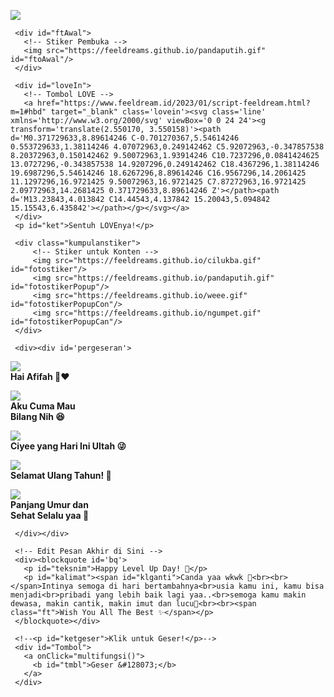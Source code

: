 

<html>
<meta charset='UTF-8'/>
<meta content='width=device-width, initial-scale=1, user-scalable=1, minimum-scale=1, maximum-scale=5' name='viewport'/>
<meta content='IE=edge' http-equiv='X-UA-Compatible'/>
  
  <link rel="preconnect" href="https://fonts.googleapis.com">
  <link rel="preconnect" href="https://fonts.gstatic.com" crossorigin>
  <link href="https://fonts.googleapis.com/css2?family=Nunito+Sans:wght@400;700&display=swap" rel="stylesheet">
  <link href="https://fonts.googleapis.com/css2?family=Caveat&display=swap" rel="stylesheet">

  <script src="https://cdn.jsdelivr.net/npm/sweetalert2@11.0.19/dist/sweetalert2.all.min.js"></script><script src="https://hbdkamu.feeldream.repl.co/script.js"></script>
  <script src="https://unpkg.com/typeit@8.7.0/dist/index.umd.js"></script>
  <script src="https://kit.fontawesome.com/4f3ce16e3e.js" crossorigin="anonymous"></script>
  
<head>
<title>Script HTML buat Kamu</title>
<meta name="description" content="HTML Feeldream Repl Co">
<!-- 
  Made with love by Alkahf Ariego!
  
     Blog: Bang-BiL
     Instagram: @alkahf26
     TikTok: @mrxariego
     Email: -
     
  Thanks to all <3
-->
</head>
<style>
:root {
--warna-bg: rgba(0, 0, 0, .3); 
--tombol-teks: #fff;
--tombol-bingkai: #fff;
--bingkai: 18px;
--bingkai-kiri: 1.3px solid var(--tombol-bingkai);
--bingkai-kanan: 1.3px solid var(--tombol-bingkai);
--gaya-font: 'Nunito Sans', sans-serif;
--gaya-font2: 'Caveat', cursive;
}
@keyframes fanim {0% {background-position: 0% 0%;}25% {background-position: 100% 100%;} 50% {background-position: 0% 100%;} 75% {background-position: 50% 50%;} 100% {background-position: 0% 0%;}}
body{background-color:#000;font-family:var(--gaya-font);padding: 20px 25px;-webkit-user-select: none; -ms-user-select: none; user-select: none;} a{text-decoration:none;}
body::before{content:"\00A9  Alkahf Ariego | Bang-BiL";color:white;opacity:.3;font-size:10px;position:fixed;bottom:25px;right:25px;z-index:2}
#bodyblur{animation: jj 7s infinite;opacity:.5;position:fixed;top:0;left:0;right:0;bottom:0;background:rgba(0,0,0,.3);transition:all 1s ease;} 
#wallpaper{width:100%;height:100%;transform: scale(1);transition:all 1.7s ease;}
#beneranblur{position:fixed;top:0;left:0;right:0;bottom:0;background:rgba(0,0,0,.3);transition:all 3s ease;}

@keyframes jj{0%  {transform: scale(1);} 50% {transform: scale(1.3);} 100% {transform: scale(1);}}
@keyframes rts{from {transform:scale(.1);} to {transform:scale(1);}}
@keyframes rto{from {transform:scale(1);} to {transform:scale(1.1);}}
@keyframes aniopa{0% {transform: scale(1);} 50% {transform: scale(.75);} 100% {transform: scale(1);}}
@keyframes rtf{from {transform: rotate(0deg);} to {transform: rotate(360deg);}} @keyframes rt{from {transform: scale(.9);/* transform: rotate(-5deg); */} to {transform: scale(1);/* transform: rotate(5deg); */}}
@keyframes kont{0%  {left:-1px; top:-3px;} 50% {left:1px; top:3px;} 100% {left:-1px; top:-3px;}}

blockquote{position:absolute;opacity:0;visibility:hidden;/*background:var(--warna-bg);border: 1px solid rgba(255, 255, 255, 0.5);border-radius:var(--bingkai);box-shadow: rgba(255,255,255, 0.3) 0px 7px 29px 0px;*/transform: scale(.1);transition:all .7s ease;margin-left:0;margin-right:0;color:var(--tombol-teks);text-shadow: 0px 2px 2px rgba(0, 0, 0, .8);/*backdrop-filter:blur(2px);*/}
blockquote{width:400px;text-align:center;line-height:1.3em;padding:0}
blockquote p{font-size:15px;font-weight:400;line-height:1.5em;transition:all .5s ease;margin-left:0;margin-right:0}
blockquote p:not(#kalimat, #teksnim){display:none;}
#teksnim, blockquote p span.ft{font-family:var(--gaya-font2);font-size:20px;font-weight:700}
#teksnim{font-size:22px;position:absolute;opacity:0;transform:scale(0);transition:all .8s ease}

#pergeseran{margin-top:40px;position:absolute;opacity:0;transform:scale(0);transition:all 1s ease;display:flex;flex-wrap:nowrap;align-items:flex-start;justify-content:flex-start;max-width:500px;padding:0 30px; overflow-y:hidden;overflow-x:hidden;scroll-behavior:smooth;scroll-snap-type:x mandatory; -ms-overflow-style:none;-webkit-overflow-scrolling:touch}
#pergeseran p{background:rgba(0, 0, 0, .5);border-left:2px solid #fff;border-right:2px solid #fff; padding:15px;display:flex;flex-wrap:nowrap;text-align:center;line-height:1.4em;align-items:center;justify-content:center;flex-shrink:0; width:90%;margin:0 15px 0 0; scroll-snap-align:center}
#pergeseran p, #psn{color:white;text-shadow: 0px 2px 2px rgba(0, 0, 0, .8);min-height:150px;}
#pergeseran > *:last-child{margin-right:0} #pergeseran:after{content:'';display:block;flex-shrink:0; align-self:stretch;padding-left:20px}
#pergeseran p b{display:block;}
#pergeseran p b span{font-size:15px;font-weight:700;}
#pergeseran p b span.ft{font-family:var(--gaya-font2);font-size:20px}
#pergeseran p b img{width:80px;height:80px;margin-bottom:20px;}
#fotolove{border-radius:50%;transition:all .3s ease;} #fotolove:hover{transform: scale(.8);}
#pesanAkhir{margin-top:30px;font-family:var(--gaya-font3);font-size:22px !important;font-weight:400;text-align:center;position: absolute;opacity:0;}

#Tombol{position:relative;opacity:0;margin-top:20px !important;display:flex;align-items:left;list-style:none;transform: scale(.1);transition:all .7s ease;}
#Tombol a{cursor:pointer;display:inline-flex;align-items:center; margin:0;margin:12px 0 12px 0;transition:all .2s ease;padding:10px;outline:0;border-left:2px solid #fff;border-right:2px solid #fff; border-radius:0;line-height:15px;background:rgba(0,0,0,.5);color:white;font-size:12px;font-weight:400;white-space:nowrap;overflow:hidden;z-index:1} 
#Tombol a:hover{transform: scale(.90);opacity:.98;}

#Content{animation-name:none;animation-duration: 3s;animation-iteration-count: infinite;position:relative;opacity:0;margin-top:50px;width:100%;height:180px;transition:all .7s ease;}
#Content > *{display:flex;align-items:center;text-align:center;justify-content:center;margin-top:1px;}
.kumpulanstiker > img{display:none;background:rgba(255,255,255, .5);box-shadow: 0 4px 30px rgba(255,255,255, 0.2);backdrop-filter: blur(5px);-webkit-backdrop-filter: blur(5px);border: 1px solid rgba(255, 255, 255, 1);border-radius: 50%;padding:10px;width:92px;height:92px;}
#ftAwal > img{width:130px;height:130px;margin-bottom:50px;}
#fotostiker{opacity:.1;transition:all .7s ease;transform: scale(.1);}
#imglewat{margin:30px 0;opacity:0;max-width:520px;height:100px;position:absolute;transition:all 1s ease;}

.halo{text-align:center;font-size:17px !important;position:relative;margin-bottom:20px} 
.halo.gaya2{font-family:var(--gaya-font2);font-size:24px !important;margin-top:20px !important;}
.halo.sty3{position:absolute !important;font-size:14px !important;font-weight:400 !important;margin:30px 20px !important;}

#fotolove img{transition:all .5s ease;width:75px;height:75px;padding:0;background:none}
#loveIn img{display:inline-flex;background:none;width:130px;height:130px;transition:all .3s ease;} 
#ket, #ketgeser, .halo{text-shadow: 0px 2px 2px rgba(0, 0, 0, .8);font-size:17px;font-weight:700;color:white}
#ket{margin-top:20px !important;font-size:12px;font-weight:400;opacity:.8}
#ketgeser{position:absolute;margin-top:30px;font-size:10px;font-weight:400;transform:scale(0);opacity:0;transition:all .7s ease;}

@keyframes leaves {0% {transform: scale(1.0);} 100% {transform: scale(.85);}}
#loveIn{animation: leaves .7s ease-in-out infinite alternate;-webkit-animation: leaves 1s ease-in-out infinite alternate;} 
.lovein{background:#fff;border-radius:50%;width:40px;height:40px;padding:10px;font-size:30px;display:flex;align-items:center;text-align:center;justify-content:center;transition:all .3s ease;}
.lovein:hover{cursor:pointer}
.lovein svg{stroke:#ff0000;stroke-width:1.3;fill:none;width:35px;height:35px}

.swal2-modal > *{font-family:var(--gaya-font);font-size:16px;color:white}
.swal2-title{line-height:1.3em;font-size:17px;text-align:center;padding:15px 30px 0 30px;}
.swal2-timer-progress-bar-container > *{opacity:.7;background:#00B6FF;margin:0 2px}
.swal2-modal{background: rgba(0,0,0, .6);backdrop-filter: blur(3px);-webkit-backdrop-filter: blur(3px);box-shadow: 0 4px 30px rgba(255,255,255, 0.3);border: 1px solid rgba(255, 255, 255, 0.3);border-radius: 14px;max-width:280px;top:-60px;}
.swal2-image{background: rgba(255, 255, 255, 0.5);box-shadow: 0 4px 30px rgba(255,255,255, 0.3);backdrop-filter: blur(5px);-webkit-backdrop-filter: blur(5px);border: 1px solid rgba(255, 255, 255, 0.3);border-radius: 50%;padding:10px;}
.swal2-styled.swal2-confirm, .swal2-styled.swal2-cancel{position: relative;background-color: #4839eb;color: #fff;font-size:14px;border:1px solid #ffffff59;border-radius:4px;z-index: 1;transition: all 0.2s;}

.fa-heart {opacity:.3;color:white;font-size: 20px;position: absolute;animation:  heartMove linear 1;top: -10vh;z-index: 0;}
@keyframes heartMove {0%{transform: translateY(-10vh) ;} 100%{transform: translateY(100vh) ;}}
.sembunyi, #pesanditolak > *, #kado2, #kado3, .kumpulanwp > *{display:none !important}
</style>
<body>
	
   <!-- Ganti Audio di sini -->
   <audio src="https://feeldreams.github.io/audio/anditsnot.mp3" id="linkmp3" class="sembunyi"></audio>
   
   <div id="bodyblur">
     <!-- Wallpaper / Background --><img src="https://feeldreams.github.io/pics/awan3.jpg" id="wallpaper"/>
   </div>
   
   <div id='Content'>

     <div id="ftAwal">
       <!-- Stiker Pembuka -->
       <img src="https://feeldreams.github.io/pandaputih.gif" id="ftoAwal"/>
     </div>

     <div id="loveIn">
       <!-- Tombol LOVE -->
       <a href="https://www.feeldream.id/2023/01/script-feeldream.html?m=1#hbd" target="_blank" class='lovein'><svg class='line' xmlns='http://www.w3.org/2000/svg' viewBox='0 0 24 24'><g transform='translate(2.550170, 3.550158)'><path d='M0.371729633,8.89614246 C-0.701270367,5.54614246 0.553729633,1.38114246 4.07072963,0.249142462 C5.92072963,-0.347857538 8.20372963,0.150142462 9.50072963,1.93914246 C10.7237296,0.0841424625 13.0727296,-0.343857538 14.9207296,0.249142462 C18.4367296,1.38114246 19.6987296,5.54614246 18.6267296,8.89614246 C16.9567296,14.2061425 11.1297296,16.9721425 9.50072963,16.9721425 C7.87272963,16.9721425 2.09772963,14.2681425 0.371729633,8.89614246 Z'></path><path d='M13.23843,4.013842 C14.44543,4.137842 15.20043,5.094842 15.15543,6.435842'></path></g></svg></a>
     </div>
     <p id="ket">Sentuh LOVEnya!</p>

     <div class="kumpulanstiker">
         <!-- Stiker untuk Konten -->
         <img src="https://feeldreams.github.io/cilukba.gif" id="fotostiker"/>
         <img src="https://feeldreams.github.io/pandaputih.gif" id="fotostikerPopup"/>
         <img src="https://feeldreams.github.io/weee.gif" id="fotostikerPopupCon"/>
         <img src="https://feeldreams.github.io/ngumpet.gif" id="fotostikerPopupCan"/>
     </div>
     
     <div><div id='pergeseran'>
     	
<!-- Pesan -->
<p><b><img src="https://feeldreams.github.io/g5.gif"/><br>
	<span>Hai Afifah 🤭❤️</span>
</b></p>

<p><b><img src="https://feeldreams.github.io/pusn.gif"/><br>
	<span>Aku Cuma Mau<br>Bilang Nih 😆</span>
</b></p>

<p><b><img src="https://feeldreams.github.io/cilukba.gif"/><br>
	<span>Ciyee yang Hari Ini Ultah 😜</span>
</b></p>

<p><b><img src="https://feeldreams.github.io/g5.gif"/><br>
	<span class="ft">Selamat Ulang Tahun! 🥳</span>
</b></p>

<p><b><img src="https://feeldreams.github.io/mndkat.gif"/><br>
	<span>Panjang Umur dan<br>Sehat Selalu yaa 🥰</span>
</b></p>

     </div></div>
     
     <!-- Edit Pesan Akhir di Sini -->
     <div><blockquote id='bq'>
       <p id="teksnim">Happy Level Up Day! 🥳</p>
       <p id="kalimat"><span id="klganti">Canda yaa wkwk 🤣<br><br></span>Intinya semoga di hari bertambahnya<br>usia kamu ini, kamu bisa menjadi<br>pribadi yang lebih baik lagi yaa..<br>semoga kamu makin dewasa, makin cantik, makin imut dan lucu🥰<br><br><span class="ft">Wish You All The Best ✨</span></p>
     </blockquote></div>
     
     <!--<p id="ketgeser">Klik untuk Geser!</p>-->
     <div id="Tombol">
       <a onClick="multifungsi()">
         <b id="tmbl">Geser &#128073;</b>
       </a>
     </div>
     
   </div>

<script>
const body = document.querySelector("body"); const iniwp = [];iden = 1; const swals = Swal.mixin({timer: 99999, allowOutsideClick: false, showConfirmButton: true, timerProgressBar: false, imageHeight: 90,}); audio = new Audio('' + linkmp3.src); ftganti=0;fungsi=0;fungsiAwal=0;deffotostiker=fotostiker.src;
function berjatuhan() {const heart = document.createElement("div"); heart.className = "fas fa-heart"; heart.style.left = (Math.random() * 90)+"vw"; heart.style.animationDuration = (Math.random()*3)+2+"s"; body.appendChild(heart);} setInterval(function name(params) {var heartArr = document.querySelectorAll(".fa-heart"); if (heartArr.length > 100) {heartArr[0].remove()}},100);Content.style = "opacity:1;margin-top:14vh"; 

const box = document.getElementById('pergeseran');
const totalSlide = box.children.length;
console.log('Total Slide: ', totalSlide);
totalPesan = totalSlide;

var date = new Date();
var days = ["Minggu", "Senin", "Selasa", "Rabu", "Kamis", "Jumat", "Sabtu"];
var months = ["Januari", "Februari", "Maret", "April", "Mei", "Juni", "Juli", "Agustus", "September", "Oktober", "November", "Desember"];
var hours = date.getHours();
var minutes = date.getMinutes();

// Tambahkan awalan nol jika jam atau menit kurang dari 10
if (hours < 10) {hours = "0" + hours;}
if (minutes < 10) {minutes = "0" + minutes;}

var day = days[date.getDay()];
var dateNum = date.getDate();
var month = months[date.getMonth()];
var year = date.getFullYear();

console.log(hours + "." + minutes + " WIB - " + day + ", " + dateNum + " " + month + " " + year);
// Dapatkan elemen yang ingin ditambahkan watermark
var element = document.getElementById("Content");

// Buat elemen baru untuk menampung watermark
var watermark = document.createElement("div");

// Setel teks watermark dan propertinya
watermark.textContent = day + ", " + dateNum + " " + month + " " + year;
watermark.style = "color:white;opacity:.5;font-size:10px;position:fixed;bottom:25px;left:25px;z-index:2";

// Tambahkan elemen watermark ke dalam elemen utama
element.appendChild(watermark);

//////////////////////////////////////////////////

  var sudahklik = false;
  sudahklik = true;
      	loveIn.innerHTML = "<label class='lovein'><svg class='line' xmlns='http://www.w3.org/2000/svg' viewBox='0 0 24 24'><g transform='translate(2.550170, 3.550158)'><path d='M0.371729633,8.89614246 C-0.701270367,5.54614246 0.553729633,1.38114246 4.07072963,0.249142462 C5.92072963,-0.347857538 8.20372963,0.150142462 9.50072963,1.93914246 C10.7237296,0.0841424625 13.0727296,-0.343857538 14.9207296,0.249142462 C18.4367296,1.38114246 19.6987296,5.54614246 18.6267296,8.89614246 C16.9567296,14.2061425 11.1297296,16.9721425 9.50072963,16.9721425 C7.87272963,16.9721425 2.09772963,14.2681425 0.371729633,8.89614246 Z'></path><path d='M13.23843,4.013842 C14.44543,4.137842 15.20043,5.094842 15.15543,6.435842'></path></g></svg></label>";
  document.getElementById("loveIn").onclick = function() {
      if(sudahklik == true && fungsiAwal==0){
        loveIn.style="transition:all .5s ease;opacity:0";
        ftAwal.style="transition:all .5s ease;opacity:0";
        ket.style="transition:all .5s ease;opacity:0";
        fungsiAwal=1;setTimeout(initengahan,300);
      } else {
      	
      }
    }
  
  function initengahan(){
    ftAwal.style="display:none";loveIn.style="display:none";ket.style="display:none";
    Content.style = "opacity:1;margin-top:10vh";
    setTimeout(inipesan,200);audio.play();
  }
  
aktigeser=0;thisgeser=1;
document.getElementById("bodyblur").onclick = function() {multifungsi()}

function multifungsi(){
  if(aktigeser==1){
    if(thisgeser==totalPesan){aksiakhir()}
    document.getElementById('pergeseran').scrollLeft += 300;
    hsementara();
    //ftganti++;
    //fthilang();
  }
  if(thisgeser==100){Tombol.style="";setTimeout(aksibalas,150);}
}

  async function inipesan(){nama = "Kamu";window.nama = nama;mulainama();}  
  
  async function mulainama() {
    setTimeout(pgmuncul,200);
    //ftmuncul();
  }

  function hsementara(){
    //ketgeser.style="position:relative;";
    Tombol.style="";
    thisgeser+=1;aktigeser=0;setTimeout(munculkembali,500)
  }
  function munculkembali(){
    if(thisgeser<=totalPesan){
      //ketgeser.style="position:relative;transform:scale(1);opacity:.7";
      Tombol.style="opacity:1;transform: scale(1)";
      aktigeser=1;
    }
    if(thisgeser==50){tmbl.innerHTML = "💌 Balas";Tombol.style="opacity:1;transform: scale(1)";thisgeser=100;}
    //if(thisgeser==totalPesan){aksiakhir();thisgeser=50}
  }
  
  function aksiakhir(){
  	   pergeseran.style="position:relative;";
         //ketgeser.style="position:relative";
         Tombol.style="";
         setTimeout(aksibalas,500);
  }
  
  function kalimatakhir(){
  	new TypeIt("#kalimat", {
      strings: ["" + katakata], startDelay: 50, speed: 54, cursor: true,
      afterComplete: function(){
      	kalimat.innerHTML = katakata;
          setTimeout(munculteksnim,300);
          //tmbl.innerHTML = "💌 Balas";thisgeser=100;
          //Tombol.style="opacity:1;transform: scale(1)";
      },}).go();
  }
  function munculteksnim(){
    klganti.style="display:none";
    teksnim.style="position:relative;opacity:1;transform:scale(1);";
    setTimeout(jjteksnim,550);
    setInterval(berjatuhan,250);
  }
  function jjteksnim(){teksnim.style.animation="rto .8s infinite alternate";}
  
  function ftmuncul(){
    if(ftganti==0){fotostiker.src = deffotostiker;}
    if(ftganti==1){fotostiker.src = fotostiker1.src;}
    if(ftganti==2){fotostiker.src = fotostiker2.src;}
    if(ftganti==3){fotostiker.src = fotostiker3.src;}
    if(ftganti<=10){fotostiker.style="display:inline-flex;opacity:1;transform:scale(1)";}
  }
  function fthilang(){fotostiker.style="display:inline-flex;opacity:0;transform:scale(0)";if(ftganti<10){setTimeout(ftmuncul,250)}}
  function jjfoto(){fotostiker.style.animation="rto .8s infinite alternate";}
  
  function pgmuncul(){pergeseran.style="position:relative;opacity:1;transform:scale(1);";setTimeout(munculkembali,500)}
  function bqmuncul(){
    if(poinjwb==1){
      katakata = kalimat.innerHTML;kalimat.innerHTML = "";
    }else{
      klganti.innerHTML="Udah ah segitu aja 🤣<br><br>";katakata = kalimat.innerHTML;kalimat.innerHTML = "";
    }
    Content.style = "opacity:1;margin-top:8vh";fotostiker.style="display:none";pergeseran.style="display:none";Tombol.style="";bq.style = "position:relative;opacity:1;visibility:visible;margin-top:5vh;transform: scale(1);";
    setTimeout(kalimatakhir,200);ftganti=0;fthilang();
  }
  function bqhilang(){wallpaper.style="transform: scale(2);";bodyblur.style="opacity:.3";bq.style = "position:relative;transition:all .7s ease;";}
  
  tompositif = "Mau";
  tomnegatif = "Gamau";
  async function aksibalas(){
    var { isConfirmed: prtanya } = await swals.fire({
      title: nama + ' Mau Kado Gak Nih? 🤭❤️',
      imageUrl: '' + fotostikerPopup.src, showCancelButton: true, confirmButtonText: '' + tompositif, cancelButtonText: '' + tomnegatif,});
    if(prtanya){
       await swals.fire({
         title: 'Tapi Boong! 🤣', 
         html: 'aku bingung mau kasih kado apa ke kamu, takutnya km ga suka sm kado yg aku kasih<br>jadi km bilang yaa mau kado apa dari aku😜❤️', 
         imageUrl: '' + fotostikerPopupCon.src,
       });
       poinjwb=1;
    } else {
	     await swals.fire({
         title: 'Yaaahh!', 
         html: 'Yaudah kalo gamau 😜❤️', 
         imageUrl: '' + fotostikerPopupCan.src,
       });
       poinjwb=2;
    }
    bqmuncul();
    }
</script>
<!-- Sampai Sini -->
</body>
</html>
